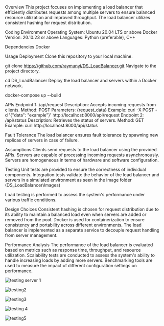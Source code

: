 Overview
This project focuses on implementing a load balancer that efficiently distributes requests among multiple servers to ensure balanced resource utilization and improved throughput. The load balancer utilizes consistent hashing for request distribution.

Coding Environment
Operating System: Ubuntu 20.04 LTS or above
Docker Version: 20.10.23 or above
Languages: Python (preferable), C++

Dependencies
Docker

Usage
Deployment
Clone this repository to your local machine.

git clone https://github.com/raymunyi/DS_LoadBalancer.git
Navigate to the project directory.

cd DS_LoadBalancer
Deploy the load balancer and servers within a Docker network.

docker-compose up --build

APIs
Endpoint 1: /api/request
Description: Accepts incoming requests from clients.
Method: POST
Parameters: {request_data}
Example: curl -X POST -d '{"data": "example"}' http://localhost:8000/api/request
Endpoint 2: /api/status
Description: Retrieves the status of servers.
Method: GET
Example: curl http://localhost:8000/api/status

Fault Tolerance
The load balancer ensures fault tolerance by spawning new replicas of servers in case of failure.

Assumptions
Clients send requests to the load balancer using the provided APIs.
Servers are capable of processing incoming requests asynchronously.
Servers are homogeneous in terms of hardware and software configuration.

Testing
Unit tests are provided to ensure the correctness of individual components.
Integration tests validate the behavior of the load balancer and servers in a simulated environment as seen in the image folder 
(DS_LoadBalancer\Images)

Load testing is performed to assess the system's performance under various traffic conditions.

Design Choices
Consistent hashing is chosen for request distribution due to its ability to maintain a balanced load even when servers are added or removed from the pool.
Docker is used for containerization to ensure consistency and portability across different environments.
The load balancer is implemented as a separate service to decouple request handling from server management.

Performance Analysis
The performance of the load balancer is evaluated based on metrics such as response time, throughput, and resource utilization.
Scalability tests are conducted to assess the system's ability to handle increasing loads by adding more servers.
Benchmarking tools are used to measure the impact of different configuration settings on performance.

![testing server 1](https://github.com/raymunyi/DS_LoadBalancer/assets/109039274/5670f8fa-7250-4be8-bab6-0bfcd90c66df)


![testing2](https://github.com/raymunyi/DS_LoadBalancer/assets/109039274/96baad31-72a6-4590-b981-ef0bfea84332)


![testing3](https://github.com/raymunyi/DS_LoadBalancer/assets/109039274/1fdbb2dc-e545-4494-ab55-98204eb8c4be)

![testing 4](https://github.com/raymunyi/DS_LoadBalancer/assets/109039274/97450082-e805-4449-a23d-9904f831cc78)

![testing5](https://github.com/raymunyi/DS_LoadBalancer/assets/109039274/c7c44f92-ca14-4f91-8ac0-8d6afd49dd90)
